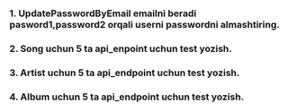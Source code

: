 ### 1. UpdatePasswordByEmail emailni beradi pasword1,password2 orqali userni passwordni almashtiring.

### 2. Song uchun 5 ta api_enpoint uchun test yozish.

### 3. Artist uchun 5 ta api_endpoint uchun test yozish.

### 4. Album uchun 5 ta api_endpoint uchun test yozish.